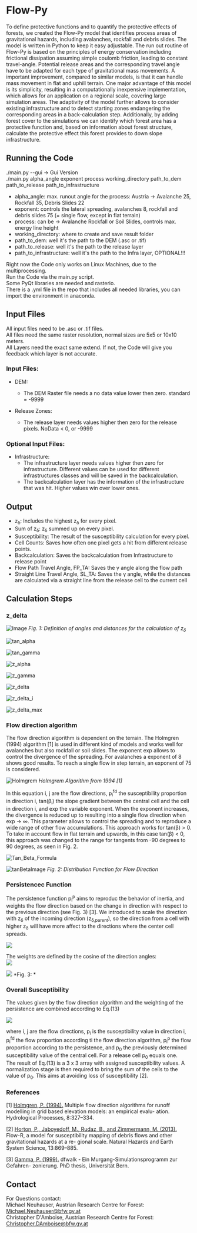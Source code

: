 # Flow-Py

To define protective functions and to quantify the protective effects of forests, we created the Flow-Py model that 
identifies process areas of gravitational hazards, including avalanches, rockfall and debris slides. The model is 
written in Python to keep it easy adjustable. The run out routine of Flow-Py is based on the principles of energy 
conservation including frictional dissipation assuming simple coulomb friction, leading to constant travel-angle. 
Potential release areas and the corresponding travel angle have to be adapted for each type of gravitational mass movements. 
A important improvement, compared to similar models, is that it can handle mass movement in flat and uphill terrain. 
One major advantage of this model is its simplicity, resulting in a computationally inexpensive implementation, which 
allows for an application on a regional scale, covering large simulation areas. The adaptivity of the model further 
allows to consider existing infrastructure and to detect starting zones endangering the corresponding areas in a back-calculation step. 
Additionally, by adding forest cover to the simulations we can identify which forest area has a protective function and, 
based on information about forest structure, calculate the protective effect this forest provides to down slope infrastructure.

## Running the Code

./main.py --gui -> Gui Version  
./main.py alpha_angle exponent process working_directory path_to_dem path_to_release path_to_infrastructure  

- alpha_angle: max. runout angle for the process: Austria -> Avalanche 25, Rockfall 35, Debris Slides 22 
- exponent: controls the lateral spreading, avalanches 8, rockfall and debris slides 75 (= single flow, except in flat terrain) 
- process: can be -> Avalanche Rockfall or Soil Slides, controls max. energy line height 
- working_directory: where to create and save result folder 
- path_to_dem: well it's the path to the DEM (.asc or .tif)
- path_to_release: well it's the path to the release layer 
- path_to_infrastructure: well it's the path to the Infra layer, OPTIONAL!!! 

Right now the Code only works on Linux Machines, due to the multiprocessing.  
Run the Code via the main.py script.  
Some PyQt libraries are needed and rasterio.  
There is a .yml file in the repo that includes all needed libraries, you can import the environment in anaconda.  

## Input Files

All input files need to be .asc or .tif files.  
All files need the same raster resolution, normal sizes are 5x5 or 10x10 meters.  
All Layers need the exact same extend. If not, the Code will give you feedback which layer is not accurate.

### Input Files:

- DEM:
	- The DEM Raster file needs a no data value lower then zero. standard = -9999
	
- Release Zones:
	- The release layer needs values higher then zero for the release pixels. NoData < 0, or -9999
	
### Optional Input Files:

- Infrastructure:
	- The infrastructure layer needs values higher then zero for infrastructure. Different values can be used for 
	different infrastructures classes and will be saved in the backcalculation.
	- The backcalculation layer has the information of the infrastructure that was hit. Higher values win over lower ones.
	
## Output

- z<sub>&delta;</sub>:
    Includes the highest z<sub>&delta;</sub> for every pixel.
- Sum of z<sub>&delta;</sub>:
    z<sub>&delta;</sub> summed up on every pixel.
- Susceptibility:
    The result of the susceptibility calculation for every pixel.
- Cell Counts:
    Saves how often one pixel gets a hit from different release points.
- Backcalculation:
    Saves the backcalculation from Infrastructure to release point
- Flow Path Travel Angle, FP_TA:
    Saves the &gamma; angle along the flow path
- Straight Line Travel Angle, SL_TA:
    Saves the &gamma; angle, while the distances are calculated via a straight line from the release cell to the current cell
    
## Calculation Steps

### z_delta 

![Image](img/z_delta_description.png)
*Fig. 1: Definition of angles and distances for the calculation of z<sub>&delta;</sub>*

![tan_alpha](img/tan_alpha.png)

![tan_gamma](img/tan_gamma.png)

![z_alpha](img/z_alpha.png)

![z_gamma](img/z_gamma.png)

![z_delta](img/z_delta.png)
	
![z_delta_i](img/z_delta_array.png)

![z_delta_max](img/z_delta_max.png)

### Flow direction algorithm

The flow direction algorithm is dependent on the terrain. The Holmgren (1994) algorithm [1] is used in 
different kind of models and works well for avalanches but also rockfall or soil slides.
The exponent exp allows to control the divergence of the spreading. For avalanches a exponent of 8 shows good results.
To reach a single flow in step terrain, an exponent of 75 is considered.

![Holmgrem](img/flow_direction.png)
*Holmgrem Algorithm from 1994 [1]*

In this equation i, j are the flow directions, p<sub>i</sub><sup>fd</sup> the susceptibility proportion in direction i, 
tan(&beta;<sub>i</sub>) the slope gradient between the central cell and the cell in direction i, and exp the variable exponent. 
When the exponent increases, the divergence is reduced up to resulting into a single flow direction when 
exp &rightarrow; &infin;. This parameter allows to control the spreading and to reproduce a wide range of other flow 
accumulations.
This approach works for tan(&beta;) > 0. To take in account flow in flat terrain and upwards, in this case 
tan(&beta;) < 0, this approach was changed to the range for tangents from -90 degrees to 90 degrees, as seen in 
Fig. 2.

![Tan_Beta_Formula](img/tan_beta_formula.png)

![tanBetaImage](img/tan_beta.png)
*Fig. 2: Distribution Function for Flow Direction*

### Persistencec Function

The persistence function p<sub>i</sub><sup>p</sup> aims to reproduc the behavior of inertia, and weights the flow 
direction based on the change in direction with respect to the previous direction (see Fig. 3) [3].
We introduced to scale the direction with z<sub>&delta;</sub> of the incoming direction (z<sub>&delta;,parent</sub>), 
so the direction from a cell with higher z<sub>&delta;</sub> will have more affect to the directions where the center cell spreads.

![](img/persistence.png)

The weights are defined by the cosine of the direction angles: \
![](img/persistence_cosinetable.png)

![](img/persistence_image.png)
*Fig. 3: *

### Overall Susceptibility 

The values given by the flow direction algorithm and the weighting of the persistence are combined according to Eq.(13)

![](img/susceptibility.png)

where i, j are the flow directions, p<sub>i</sub> is the susceptibility value in direction i, p<sub>i</sub><sup>fd</sup> 
the flow proportion according ti the flow direction algorithm, p<sub>i</sub><sup>p</sup> the flow proportion according 
to the persistence, and p<sub>0</sub> the previously determined susceptibility value of the central cell. 
For a release cell p<sub>0</sub> equals one. \
The result of Eq.(13) is a 3 x 3 array with assigned susceptibility values. A normalization stage is then 
required to bring the sum of the cells to the value of p<sub>0</sub>. 
This aims at avoiding loss of susceptibility [2].

### References

[1] [Holmgren, P. (1994).](https://www.researchgate.net/publication/229484151_Multiple_flow_direction_algorithms_for_runoff_modelling_in_grid_based_elevation_models_An_empirical_evaluation) 
Multiple flow direction algorithms for runoff modelling in
grid based elevation models: an empirical evalu-
ation. Hydrological Processes, 8:327–334.


[2] [Horton, P., Jaboyedoff, M.,
Rudaz, B., and Zimmermann, M. (2013).](https://nhess.copernicus.org/articles/13/869/2013/nhess-13-869-2013.pdf) 
Flow-R, a model for susceptibility mapping of debris
flows and other gravitational hazards at a re-
gional scale. Natural Hazards and Earth System
Science, 13:869–885.

[3] [Gamma, P. (1999).](https://www.researchgate.net/publication/34432465_dfwalk-Ein_Murgang-Simulationsprogramm_zur_Gefahrenzonierung) dfwalk - Ein
Murgang-Simulationsprogramm zur Gefahren-
zonierung. PhD thesis, Universität Bern.

## Contact

For Questions contact:  
Michael Neuhauser, Austrian Research Centre for Forest: [Michael.Neuhauser@bfw.gv.at](Michael.Neuhauser@bfw.gv.at) \
Christopher D'Amboise, Austrian Research Centre for Forest: [Christopher.DAmboise@bfw.gv.at](Christopher.DAmboise@bfw.gv.at)
